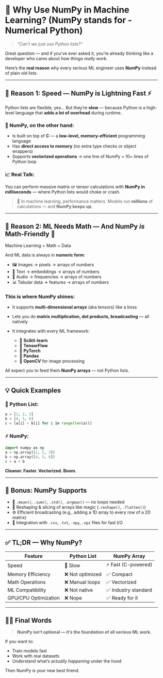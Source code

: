 # 🧠 Why Use NumPy in Machine Learning? (NumPy stands for - Numerical Python)

> *“Can’t we just use Python lists?”*

Great question — and if you’ve ever asked it, you’re already thinking like a developer who cares about *how things really work*.

Here’s the **real reason** why every serious ML engineer uses **NumPy** instead of plain old lists.

---

## 🚀 Reason 1: **Speed — NumPy is Lightning Fast ⚡**

Python lists are flexible, yes…
But they’re **slow** — because Python is a high-level language that **adds a lot of overhead** during runtime.

### 🧬 NumPy, on the other hand:

* Is built on top of **C** — a **low-level, memory-efficient** programming language
* Has **direct access to memory** (no extra type checks or object wrappers)
* Supports **vectorized operations** → one line of NumPy = 10+ lines of Python loop

### 📈 Real Talk:

You can perform massive matrix or tensor calculations with **NumPy in milliseconds** — where Python lists would choke or crash.

> 🧪 In machine learning, performance matters.
> Models run **millions** of calculations — and **NumPy keeps up**.

---

## 🧠 Reason 2: **ML Needs Math — And NumPy *is* Math-Friendly 🔢**

Machine Learning = Math + Data

And ML data is always in **numeric form**:

* 🖼️ Images → pixels → arrays of numbers
* 📝 Text → embeddings → arrays of numbers
* 🎵 Audio → frequencies → arrays of numbers
* 📊 Tabular data → features → arrays of numbers

### This is where NumPy shines:

* It supports **multi-dimensional arrays** (aka tensors) like a boss
* Lets you do **matrix multiplication, dot products, broadcasting** — all natively
* It integrates with every ML framework:

  * 🔗 **Scikit-learn**
  * 🔗 **TensorFlow**
  * 🔗 **PyTorch**
  * 🔗 **Pandas**
  * 🔗 **OpenCV** for image processing

All expect you to feed them **NumPy arrays** — not Python lists.

---

## 💡 Quick Examples

### 🔁 Python List:

```python
a = [1, 2, 3]
b = [4, 5, 6]
c = [a[i] + b[i] for i in range(len(a))]
```

### ⚡ NumPy:

```python
import numpy as np
a = np.array([1, 2, 3])
b = np.array([4, 5, 6])
c = a + b
```

**Cleaner. Faster. Vectorized. Boom.**

---

## 🧰 Bonus: NumPy Supports

* 🧮 `.mean()`, `.sum()`, `.std()`, `.argmax()` — no loops needed
* 🔄 Reshaping & slicing of arrays like magic (`.reshape()`, `.flatten()`)
* ⚙️ Efficient broadcasting (e.g., adding a 1D array to every row of a 2D matrix)
* 💾 Integration with `.csv`, `.txt`, `.npy`, `.npz` files for fast I/O

---

## ✅ TL;DR — Why NumPy?

| Feature              | Python List     | NumPy Array         |
| -------------------- | --------------- | ------------------- |
| Speed                | 🐢 Slow         | ⚡ Fast (C-powered)  |
| Memory Efficiency    | ❌ Not optimized | ✅ Compact           |
| Math Operations      | ❌ Manual loops  | ✅ Vectorized        |
| ML Compatibility     | ❌ Not native    | ✅ Industry standard |
| GPU/CPU Optimization | ❌ Nope          | ✅ Ready for it      |

---

## 👨‍💻 Final Words

> **NumPy isn’t optional — it’s the foundation of all serious ML work.**

If you want to:

* Train models fast
* Work with real datasets
* Understand what’s *actually happening* under the hood

Then NumPy is your new best friend.

